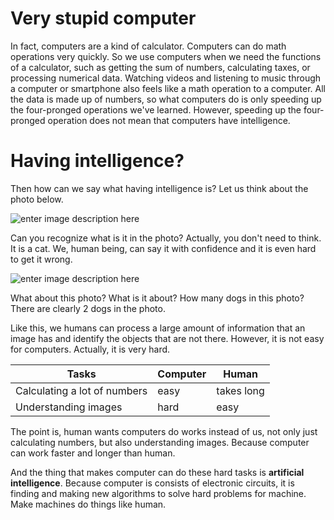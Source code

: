 # Very stupid computer

In fact, computers are a kind of calculator. Computers can do math operations very quickly. So we use computers when we need the functions of a calculator, such as getting the sum of numbers, calculating taxes, or processing numerical data.
Watching videos and listening to music through a computer or smartphone also feels like a math operation to a computer. All the data is made up of numbers, so what computers do is only speeding up the four-pronged operations we've learned. However, speeding up the four-pronged operation does not mean that computers have intelligence.

# Having intelligence?
Then how can we say what having intelligence is? Let us think about the photo below.

![enter image description here](https://icatcare.org/app/uploads/2018/06/Layer-1704-1920x840.jpg)

Can you recognize what is it in the photo? Actually, you don't need to think. It is a cat. We, human being, can say it with confidence and it is even hard to get it wrong.

![enter image description here](https://www.sciencemag.org/sites/default/files/styles/article_main_large/public/dogs_1280p_0.jpg?itok=cnRk0HYq)

What about this photo? What is it about? How many dogs in this photo? There are clearly 2 dogs in the photo.

Like this, we humans can process a large amount of information that an image has and identify the objects that are not there. However, it is not easy for computers. Actually, it is very hard.

| Tasks | Computer | Human | 
|--|--|--|
| Calculating a lot of numbers | easy | takes long |
| Understanding images | hard | easy |

The point is, human wants computers do works instead of us, not only just calculating numbers, but also understanding images. Because computer can work faster and longer than human.

And the thing that makes computer can do these hard tasks is **artificial intelligence**. Because computer is consists of electronic circuits, it is finding and making new algorithms to solve hard problems for machine. Make machines do things like human.

